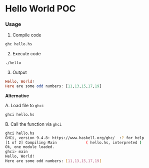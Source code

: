 # Hello World POC

### Usage

1. Compile code
```bash
ghc hello.hs
```

2. Execute code
```bash
./hello
```

3. Output
```haskell
Hello, World!
Here are some odd numbers: [11,13,15,17,19]
```

__Alternative__

A. Load file to `ghci`
```bash
ghci hello.hs
```

B. Call the function via `ghci`
```bash
ghci hello.hs
GHCi, version 9.4.8: https://www.haskell.org/ghc/  :? for help
[1 of 2] Compiling Main             ( hello.hs, interpreted )
Ok, one module loaded.
ghci> main
Hello, World!
Here are some odd numbers: [11,13,15,17,19]
```

